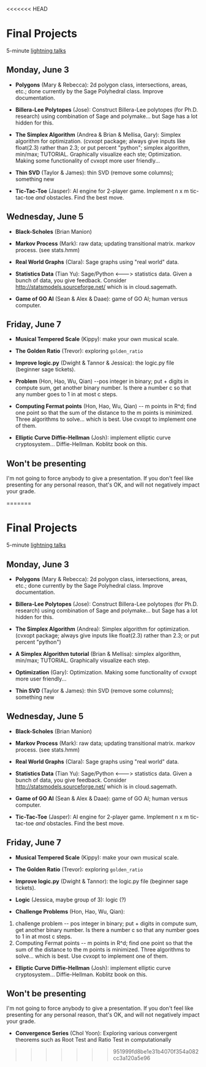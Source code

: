 <<<<<<< HEAD
# Final Projects

5-minute [lightning talks](http://en.wikipedia.org/wiki/Lightning_talk)

## Monday, June 3

 - **Polygons** (Mary & Rebecca): 2d polygon class, intersections, areas, etc.; done currently by the Sage Polyhedral class.  Improve documentation.

 - **Billera-Lee Polytopes** (Jose): Construct Billera-Lee polytopes (for Ph.D. research) using combination of Sage and polymake... but Sage has a lot hidden for this.

 - **The Simplex Algorithm** (Andrea & Brian & Mellisa, Gary): Simplex algorithm for optimization.   (cvxopt package; always give inputs like float(2.3) rather than 2.3; or put percent "python";  simplex algorithm, min/max; TUTORIAL. Graphically visualize each ste; Optimization.  Making some functionality of cvxopt more user friendly...

 - **Thin SVD** (Taylor & James): thin SVD (remove some columns); something new

 - **Tic-Tac-Toe** (Jasper): AI engine for 2-player game. Implement n x m tic-tac-toe *and* obstacles.  Find the best move.


## Wednesday, June 5

 - **Black-Scholes** (Brian Manion)

 - **Markov Process** (Mark): raw data; updating transitional matrix.  markov process.  (see stats.hmm)

 - **Real World Graphs** (Clara): Sage graphs using "real world" data.

 - **Statistics Data** (Tian Yu): Sage/Python <---> statistics data.  Given a bunch of data, you give feedback. Consider <http://statsmodels.sourceforge.net/> which is in cloud.sagemath.

 - **Game of GO AI** (Sean & Alex & Daae): game of GO AI;   human versus computer.

 ## Friday, June 7

 - **Musical Tempered Scale** (Kippy):  make your own musical scale.

 - **The Golden Ratio** (Trevor): exploring `golden_ratio`

 - **Improve logic.py** (Dwight & Tannor & Jessica): the logic.py file (beginner sage tickets).

 - **Problem** (Hon, Hao, Wu, Qian) --pos integer in binary; put + digits in compute sum, get another binary number.  Is there a number  c so that any number goes to 1 in at most c steps.

 - **Computing Fermat points** (Hon, Hao, Wu, Qian) -- m points in R^d; find one point so that the sum of the distance to the m points is minimized. Three algorithms to solve... which is best.  Use cvxopt to implement one of them.

 - **Elliptic Curve Diffie-Hellman** (Josh): implement elliptic curve cryptosystem... Diffie-Hellman.  Koblitz book on this.


## Won't be presenting

I'm not going to force anybody to give a presentation.
If you don't feel like presenting for any personal reason, that's OK, and will not negatively impact your grade.




=======
# Final Projects

5-minute [lightning talks](http://en.wikipedia.org/wiki/Lightning_talk)

## Monday, June 3

 - **Polygons** (Mary & Rebecca): 2d polygon class, intersections, areas, etc.; done currently by the Sage Polyhedral class.  Improve documentation.

 - **Billera-Lee Polytopes** (Jose): Construct Billera-Lee polytopes (for Ph.D. research) using combination of Sage and polymake... but Sage has a lot hidden for this.

 - **The Simplex Algorithm** (Andrea): Simplex algorithm for optimization.   (cvxopt package; always give inputs like float(2.3) rather than 2.3; or put percent "python")

 - **A Simplex Algorithm tutorial** (Brian & Mellisa): simplex algorithm, min/max; TUTORIAL. Graphically visualize each step.

 - **Optimization** (Gary): Optimization.  Making some functionality of cvxopt more user friendly...

 - **Thin SVD** (Taylor & James): thin SVD (remove some columns); something new

## Wednesday, June 5

 - **Black-Scholes** (Brian Manion)

 - **Markov Process** (Mark): raw data; updating transitional matrix.  markov process.  (see stats.hmm)

 - **Real World Graphs** (Clara): Sage graphs using "real world" data.

 - **Statistics Data** (Tian Yu): Sage/Python <---> statistics data.  Given a bunch of data, you give feedback. Consider <http://statsmodels.sourceforge.net/> which is in cloud.sagemath.

 - **Game of GO AI** (Sean & Alex & Daae): game of GO AI;   human versus computer.

 - **Tic-Tac-Toe** (Jasper): AI engine for 2-player game. Implement n x m tic-tac-toe *and* obstacles.  Find the best move.

## Friday, June 7

 - **Musical Tempered Scale** (Kippy):  make your own musical scale.

 - **The Golden Ratio** (Trevor): exploring `golden_ratio`

 - **Improve logic.py** (Dwight & Tannor): the logic.py file (beginner sage tickets).

 - **Logic** (Jessica, maybe group of 3): logic (?)

 - **Challenge Problems** (Hon, Hao, Wu, Qian):
  1. challenge problem -- pos integer in binary; put + digits in compute sum, get another binary number.  Is there a number  c so that any number goes to 1 in at most c steps.
  2. Computing Fermat points -- m points in R^d; find one point so that the sum of the distance to the m points is minimized. Three algorithms to solve... which is best.  Use cvxopt to implement one of them.

 - **Elliptic Curve Diffie-Hellman** (Josh): implement elliptic curve cryptosystem... Diffie-Hellman.  Koblitz book on this.


## Won't be presenting

I'm not going to force anybody to give a presentation.  If you don't feel like presenting for any personal reason, that's OK, and will not negatively impact your grade.

- **Convergence Series** (Chol Yoon): Exploring various convergent theorems such as Root Test and Ratio Test in computationally



>>>>>>> 951999fd8be1e31b4070f354a082cc3a120a5e96
